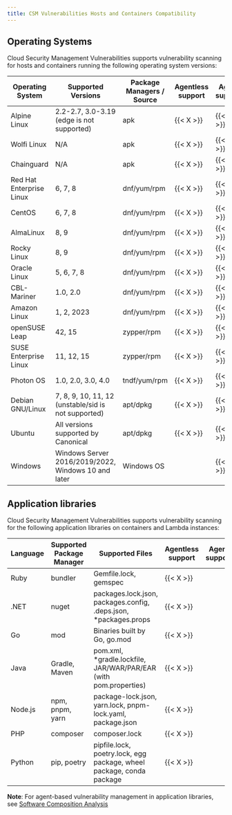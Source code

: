 ```yaml
---
title: CSM Vulnerabilities Hosts and Containers Compatibility
---
```


## Operating Systems

Cloud Security Management Vulnerabilities supports vulnerability scanning for hosts and containers running the following operating system versions:

| Operating System         | Supported Versions                                  | Package Managers / Source | Agentless support | Agent support     |
|--------------------------|-----------------------------------------------------|---------------------------|-------------------|-------------------|
| Alpine Linux             | 2.2-2.7, 3.0-3.19 (edge is not supported)           | apk                       | {{< X >}}         | {{< X >}}         |
| Wolfi Linux              | N/A                                                 | apk                       | {{< X >}}         | {{< X >}}         |
| Chainguard               | N/A                                                 | apk                       | {{< X >}}         | {{< X >}}         |
| Red Hat Enterprise Linux | 6, 7, 8                                             | dnf/yum/rpm               | {{< X >}}         | {{< X >}}         |
| CentOS                   | 6, 7, 8                                             | dnf/yum/rpm               | {{< X >}}         | {{< X >}}         |
| AlmaLinux                | 8, 9                                                | dnf/yum/rpm               | {{< X >}}         | {{< X >}}         |
| Rocky Linux              | 8, 9                                                | dnf/yum/rpm               | {{< X >}}         | {{< X >}}         |
| Oracle Linux             | 5, 6, 7, 8                                          | dnf/yum/rpm               | {{< X >}}         | {{< X >}}         |
| CBL-Mariner              | 1.0, 2.0                                            | dnf/yum/rpm               | {{< X >}}         | {{< X >}}         |
| Amazon Linux             | 1, 2, 2023                                          | dnf/yum/rpm               | {{< X >}}         | {{< X >}}         |
| openSUSE Leap            | 42, 15                                              | zypper/rpm                | {{< X >}}         | {{< X >}}         |
| SUSE Enterprise Linux    | 11, 12, 15                                          | zypper/rpm                | {{< X >}}         | {{< X >}}         |
| Photon OS                | 1.0, 2.0, 3.0, 4.0                                  | tndf/yum/rpm              | {{< X >}}         | {{< X >}}         |
| Debian GNU/Linux         | 7, 8, 9, 10, 11, 12 (unstable/sid is not supported) | apt/dpkg                  | {{< X >}}         | {{< X >}}         |
| Ubuntu                   | All versions supported by Canonical                 | apt/dpkg                  | {{< X >}}         | {{< X >}}         |
| Windows                  | Windows Server 2016/2019/2022, Windows 10 and later | Windows OS                |                   | {{< X >}}         |

## Application libraries

Cloud Security Management Vulnerabilities supports vulnerability scanning for the following application libraries on containers and Lambda instances:

| Language | Supported Package Manager | Supported Files                                                      | Agentless support | Agent support     |
|----------|---------------------------|----------------------------------------------------------------------|-------------------|-------------------|
| Ruby     | bundler                   | Gemfile.lock, gemspec                                                | {{< X >}}         |                   |
| .NET     | nuget                     | packages.lock.json, packages.config, .deps.json, *packages.props     | {{< X >}}         |                   |
| Go       | mod                       | Binaries built by Go, go.mod                                         | {{< X >}}         |                   |
| Java     | Gradle, Maven             | pom.xml, *gradle.lockfile, JAR/WAR/PAR/EAR (with pom.properties)     | {{< X >}}         |                   |
| Node.js  | npm, pnpm, yarn           | package-lock.json, yarn.lock, pnpm-lock.yaml, package.json           | {{< X >}}         |                   |
| PHP      | composer                  | composer.lock                                                        | {{< X >}}         |                   |
| Python   | pip, poetry               | pipfile.lock, poetry.lock, egg package, wheel package, conda package | {{< X >}}         |                   |

**Note**: For agent-based vulnerability management in application libraries, see [Software Composition Analysis][1]


[1]: /security/application_security/software_composition_analysis/
